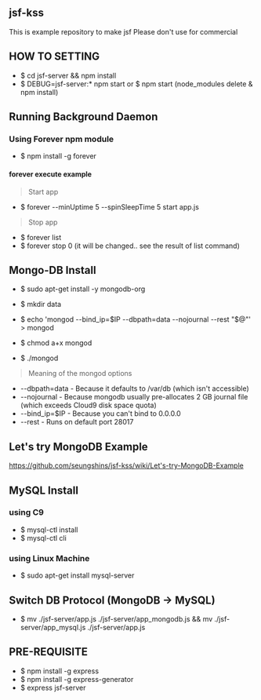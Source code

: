 ## jsf-kss

This is example repository to make jsf
Please don't use for commercial


## HOW TO SETTING

- $ cd jsf-server && npm install
- $ DEBUG=jsf-server:* npm start or $ npm start
(node_modules delete & npm install)


## Running Background Daemon

### Using Forever npm module

- $ npm install -g forever

#### forever execute example

> Start app 
- $ forever --minUptime 5 --spinSleepTime 5 start app.js

> Stop app
- $ forever list
- $ forever stop 0 (it will be changed.. see the result of list command)

## Mongo-DB Install

- $ sudo apt-get install -y mongodb-org

- $ mkdir data
- $ echo 'mongod --bind_ip=$IP --dbpath=data --nojournal --rest "$@"' > mongod
- $ chmod a+x mongod

- $ ./mongod

> Meaning of the mongod options
- --dbpath=data - Because it defaults to /var/db (which isn't accessible)
- --nojournal - Because mongodb usually pre-allocates 2 GB journal file (which exceeds Cloud9 disk space quota)
- --bind_ip=$IP - Because you can't bind to 0.0.0.0
- --rest - Runs on default port 28017

## Let's try MongoDB Example
https://github.com/seungshins/jsf-kss/wiki/Let's-try-MongoDB-Example

## MySQL Install

### using C9
- $ mysql-ctl install
- $ mysql-ctl cli
 
### using Linux Machine
- $ sudo apt-get install mysql-server

## Switch DB Protocol (MongoDB -> MySQL) 
- $ mv ./jsf-server/app.js ./jsf-server/app_mongodb.js && mv ./jsf-server/app_mysql.js ./jsf-server/app.js



## PRE-REQUISITE

- $ npm install -g express
- $ npm install -g express-generator
- $ express jsf-server

